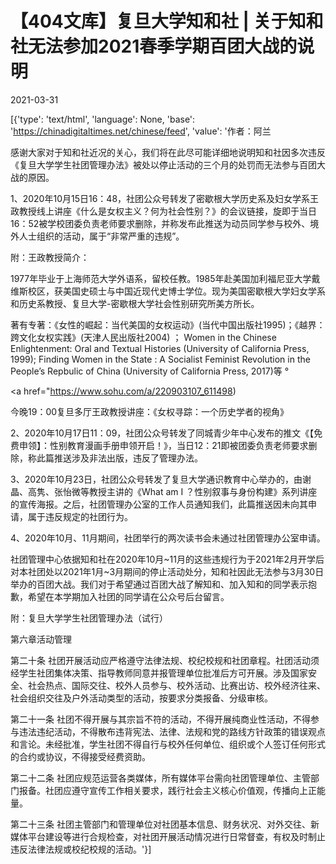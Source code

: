 # 【404文库】复旦大学知和社 | 关于知和社无法参加2021春季学期百团大战的说明

2021-03-31

[{'type': 'text/html', 'language': None, 'base': 'https://chinadigitaltimes.net/chinese/feed', 'value': '作者：阿兰

感谢大家对于知和社近况的关心，我们将在此尽可能详细地说明知和社因多次违反《复旦大学学生社团管理办法》被处以停止活动的三个月的处罚而无法参与百团大战的原因。

1、2020年10月15日16：48，社团公众号转发了密歇根大学历史系及妇女学系王政教授线上讲座《什么是女权主义？何为社会性别？》的会议链接，旋即于当日16：52被学校团委负责老师要求删除，并称发布此推送为动员同学参与校外、境外人士组织的活动，属于“非常严重的违规”。

附：王政教授简介：

1977年毕业于上海师范大学外语系，留校任教。1985年赴美国加利福尼亚大学戴维斯校区，获美国史硕士与中国近现代史博士学位。现为美国密歇根大学妇女学系和历史系教授、复旦大学-密歇根大学社会性别研究所美方所长。

著有专著：《女性的崛起：当代美国的女权运动》(当代中国出版社1995)；《越界：跨文化女权实践》(天津人民出版社2004) ； Women in the Chinese Enlightenment: Oral and Textual Histories (University of California Press, 1999); Finding Women in the State : A Socialist Feminist Revolution in the People&#8217;s Repbulic of China (University of California Press, 2017)等 °

<a href="https://www.sohu.com/a/220903107_611498)

今晚19：00复旦多厅王政教授讲座：《女权寻踪：一个历史学者的视角》

2、2020年10月17日11：09，社团公众号转发了同城青少年中心发布的推文《【免费申领】：性别教育漫画手册申领开启！》，当日12：21即被团委负责老师要求删除，称此篇推送涉及非法出版，违反了管理办法。

3、2020年10月23日，社团公众号转发了复旦大学通识教育中心举办的，由谢晶、高隽、张怡微等教授主讲的《What am I ？性别叙事与身份构建》系列讲座的宣传海报。之后，社团管理办公室的工作人员通知我们，此篇推送因未向其申请，属于违反规定的社团行为。

4、2020年10月、11月期间，社团举行的两次读书会未通过社团管理办公室申请。

社团管理中心依据知和社在2020年10月~11月的这些违规行为于2021年2月开学后对本社团处以2021年1月~3月期间的停止活动处分，知和社因此无法参与3月30日举办的百团大战。我们对于希望通过百团大战了解知和、加入知和的同学表示抱歉，希望在本学期加入社团的同学请在公众号后台留言。

附：复旦大学学生社团管理办法（试行）

第六章活动管理

第二十条 社团开展活动应严格遵守法律法规、校纪校规和社团章程。社团活动须经学生社团集体决策、指导教师同意并报管理单位批准后方可开展。涉及国家安全、社会热点、国际交往、校外人员参与、校外活动、比赛出访、校外经济往来、社会组织交往及户外活动类型的活动，按要求分类报备、分级审核。

第二十一条 社团不得开展与其宗旨不符的活动，不得开展纯商业性活动，不得参与违法违纪活动，不得散布违背宪法、法律、法规和党的路线方针政策的错误观点和言论。未经批准，学生社团不得自行与校外任何单位、组织或个人签订任何形式的合约或协议，不得接受经费资助。

第二十二条 社团应规范运营各类媒体，所有媒体平台需向社团管理单位、主管部门报备。社团应遵守宣传工作相关要求，践行社会主义核心价值观，传播向上正能量。

第二十三条 社团主管部门和管理单位对社团基本信息、财务状况、对外交往、新媒体平台建设等进行合规检查，对社团开展活动情况进行日常督查，有权及时制止违反法律法规或校纪校规的活动。'}]